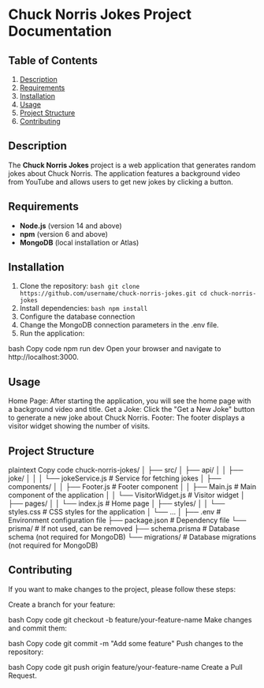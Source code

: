 # Chuck Norris Jokes Project Documentation

## Table of Contents
1. [Description](#description)
2. [Requirements](#requirements)
3. [Installation](#installation)
4. [Usage](#usage)
5. [Project Structure](#project-structure)
6. [Contributing](#contributing)

## Description
The **Chuck Norris Jokes** project is a web application that generates random jokes about Chuck Norris. The application features a background video from YouTube and allows users to get new jokes by clicking a button.

## Requirements
- **Node.js** (version 14 and above)
- **npm** (version 6 and above)
- **MongoDB** (local installation or Atlas)

## Installation
1. Clone the repository:
   `bash
   git clone https://github.com/username/chuck-norris-jokes.git
   cd chuck-norris-jokes`
2. Install dependencies:
 `bash
npm install`
3. Configure the database connection
4. Change the MongoDB connection parameters in the .env file.
5. Run the application:

bash
Copy code
npm run dev
Open your browser and navigate to http://localhost:3000.

## Usage
Home Page: After starting the application, you will see the home page with a background video and title.
Get a Joke: Click the "Get a New Joke" button to generate a new joke about Chuck Norris.
Footer: The footer displays a visitor widget showing the number of visits.

## Project Structure
plaintext
Copy code
chuck-norris-jokes/
│
├── src/
│   ├── api/
│   │   ├── joke/
│   │   │   └── jokeService.js   # Service for fetching jokes
│   ├── components/
│   │   ├── Footer.js              # Footer component
│   │   ├── Main.js                # Main component of the application
│   │   └── VisitorWidget.js       # Visitor widget
│   ├── pages/
│   │   └── index.js               # Home page
│   ├── styles/
│   │   └── styles.css             # CSS styles for the application
│   └── ...
│
├── .env                           # Environment configuration file
├── package.json                   # Dependency file
└── prisma/                        # If not used, can be removed
    ├── schema.prisma             # Database schema (not required for MongoDB)
    └── migrations/                # Database migrations (not required for MongoDB)
## Contributing
If you want to make changes to the project, please follow these steps:

Create a branch for your feature:

bash
Copy code
git checkout -b feature/your-feature-name
Make changes and commit them:

bash
Copy code
git commit -m "Add some feature"
Push changes to the repository:

bash
Copy code
git push origin feature/your-feature-name
Create a Pull Request.

